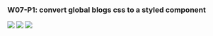### W07-P1: convert global blogs css to a styled component

![](https://ufpyfzqptcdbelaugszo.supabase.co/storage/v1/object/public/demo-69/md-img/W07-P1-1.png)
![](https://ufpyfzqptcdbelaugszo.supabase.co/storage/v1/object/public/demo-69/md-img/W07-P1-2.png)
![](https://ufpyfzqptcdbelaugszo.supabase.co/storage/v1/object/public/demo-69/md-img/W07-P1-3.png)
